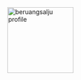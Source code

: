 <img src="http://www.haxordisland.tech/files/skeleton.gif" height='150' width='150' alt="beruangsalju profile">
<a href="http://www.haxordisland.tech">

